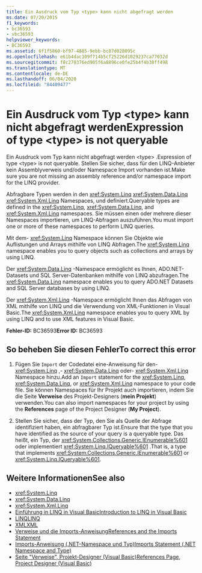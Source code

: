 ```yaml
---
title: Ein Ausdruck vom Typ <type> kann nicht abgefragt werden
ms.date: 07/20/2015
f1_keywords:
- bc36593
- vbc36593
helpviewer_keywords:
- BC36593
ms.assetid: 6f1f5860-bf97-4885-9ebb-bc87d028095c
ms.openlocfilehash: e61b4dac109f714b5cf25226d1029237ca77032d
ms.sourcegitcommit: f8c270376ed905f6a8896ce0fe25b4f4b38ff498
ms.translationtype: MT
ms.contentlocale: de-DE
ms.lasthandoff: 06/04/2020
ms.locfileid: "84409477"
---
```

# <a name="expression-of-type-type-is-not-queryable"></a><span data-ttu-id="c1fd3-102">Ein Ausdruck vom Typ \<type> kann nicht abgefragt werden</span><span class="sxs-lookup"><span data-stu-id="c1fd3-102">Expression of type \<type> is not queryable</span></span>
<span data-ttu-id="c1fd3-103">Ein Ausdruck vom Typ kann nicht abgefragt werden \<type> .</span><span class="sxs-lookup"><span data-stu-id="c1fd3-103">Expression of type \<type> is not queryable.</span></span> <span data-ttu-id="c1fd3-104">Stellen Sie sicher, dass für den LINQ-Anbieter kein Assemblyverweis und/oder Namespace Import vorhanden ist.</span><span class="sxs-lookup"><span data-stu-id="c1fd3-104">Make sure you are not missing an assembly reference and/or namespace import for the LINQ provider.</span></span>  
  
 <span data-ttu-id="c1fd3-105">Abfragbare Typen werden in den <xref:System.Linq> <xref:System.Data.Linq> <xref:System.Xml.Linq> Namespaces, und definiert.</span><span class="sxs-lookup"><span data-stu-id="c1fd3-105">Queryable types are defined in the <xref:System.Linq>, <xref:System.Data.Linq>, and <xref:System.Xml.Linq> namespaces.</span></span> <span data-ttu-id="c1fd3-106">Sie müssen einen oder mehrere dieser Namespaces importieren, um LINQ-Abfragen auszuführen.</span><span class="sxs-lookup"><span data-stu-id="c1fd3-106">You must import one or more of these namespaces to perform LINQ queries.</span></span>  
  
 <span data-ttu-id="c1fd3-107">Mit dem- <xref:System.Linq> Namespace können Sie Objekte wie Auflistungen und Arrays mithilfe von LINQ Abfragen.</span><span class="sxs-lookup"><span data-stu-id="c1fd3-107">The <xref:System.Linq> namespace enables you to query objects such as collections and arrays by using LINQ.</span></span>  
  
 <span data-ttu-id="c1fd3-108">Der <xref:System.Data.Linq> -Namespace ermöglicht es Ihnen, ADO.NET-Datasets und SQL Server-Datenbanken mithilfe von LINQ abzufragen.</span><span class="sxs-lookup"><span data-stu-id="c1fd3-108">The <xref:System.Data.Linq> namespace enables you to query ADO.NET Datasets and SQL Server databases by using LINQ.</span></span>  
  
 <span data-ttu-id="c1fd3-109">Der <xref:System.Xml.Linq> -Namespace ermöglicht Ihnen das Abfragen von XML mithilfe von LINQ und die Verwendung von XML-Funktionen in Visual Basic.</span><span class="sxs-lookup"><span data-stu-id="c1fd3-109">The <xref:System.Xml.Linq> namespace enables you to query XML by using LINQ and to use XML features in Visual Basic.</span></span>  
  
 <span data-ttu-id="c1fd3-110">**Fehler-ID:** BC36593</span><span class="sxs-lookup"><span data-stu-id="c1fd3-110">**Error ID:** BC36593</span></span>  
  
## <a name="to-correct-this-error"></a><span data-ttu-id="c1fd3-111">So beheben Sie diesen Fehler</span><span class="sxs-lookup"><span data-stu-id="c1fd3-111">To correct this error</span></span>  
  
1. <span data-ttu-id="c1fd3-112">Fügen Sie `Import` der Codedatei eine-Anweisung für den- <xref:System.Linq> ,- <xref:System.Data.Linq> oder- <xref:System.Xml.Linq> Namespace hinzu.</span><span class="sxs-lookup"><span data-stu-id="c1fd3-112">Add an `Import` statement for the <xref:System.Linq>, <xref:System.Data.Linq>, or <xref:System.Xml.Linq> namespace to your code file.</span></span> <span data-ttu-id="c1fd3-113">Sie können Namespaces für Ihr Projekt auch importieren, indem Sie die Seite **Verweise** des Projekt-Designers (**mein Projekt**) verwenden.</span><span class="sxs-lookup"><span data-stu-id="c1fd3-113">You can also import namespaces for your project by using the **References** page of the Project Designer (**My Project**).</span></span>  
  
2. <span data-ttu-id="c1fd3-114">Stellen Sie sicher, dass der Typ, den Sie als Quelle der Abfrage identifiziert haben, ein abfragbarer Typ ist.</span><span class="sxs-lookup"><span data-stu-id="c1fd3-114">Ensure that the type that you have identified as the source of your query is a queryable type.</span></span> <span data-ttu-id="c1fd3-115">Das heißt, ein Typ, der <xref:System.Collections.Generic.IEnumerable%601> oder implementiert <xref:System.Linq.IQueryable%601> .</span><span class="sxs-lookup"><span data-stu-id="c1fd3-115">That is, a type that implements <xref:System.Collections.Generic.IEnumerable%601> or <xref:System.Linq.IQueryable%601>.</span></span>  
  
## <a name="see-also"></a><span data-ttu-id="c1fd3-116">Weitere Informationen</span><span class="sxs-lookup"><span data-stu-id="c1fd3-116">See also</span></span>

- <xref:System.Linq>
- <xref:System.Data.Linq>
- <xref:System.Xml.Linq>
- [<span data-ttu-id="c1fd3-117">Einführung in LINQ in Visual Basic</span><span class="sxs-lookup"><span data-stu-id="c1fd3-117">Introduction to LINQ in Visual Basic</span></span>](../../programming-guide/language-features/linq/introduction-to-linq.md)
- [<span data-ttu-id="c1fd3-118">LINQ</span><span class="sxs-lookup"><span data-stu-id="c1fd3-118">LINQ</span></span>](../../programming-guide/language-features/linq/index.md)
- [<span data-ttu-id="c1fd3-119">XML</span><span class="sxs-lookup"><span data-stu-id="c1fd3-119">XML</span></span>](../../programming-guide/language-features/xml/index.md)
- [<span data-ttu-id="c1fd3-120">Verweise und die Imports-Anweisung</span><span class="sxs-lookup"><span data-stu-id="c1fd3-120">References and the Imports Statement</span></span>](../../programming-guide/program-structure/references-and-the-imports-statement.md)
- [<span data-ttu-id="c1fd3-121">Imports-Anweisung (.NET-Namespace und Typ)</span><span class="sxs-lookup"><span data-stu-id="c1fd3-121">Imports Statement (.NET Namespace and Type)</span></span>](../statements/imports-statement-net-namespace-and-type.md)
- [<span data-ttu-id="c1fd3-122">Seite "Verweise", Projekt-Designer (Visual Basic)</span><span class="sxs-lookup"><span data-stu-id="c1fd3-122">References Page, Project Designer (Visual Basic)</span></span>](/visualstudio/ide/reference/references-page-project-designer-visual-basic)
